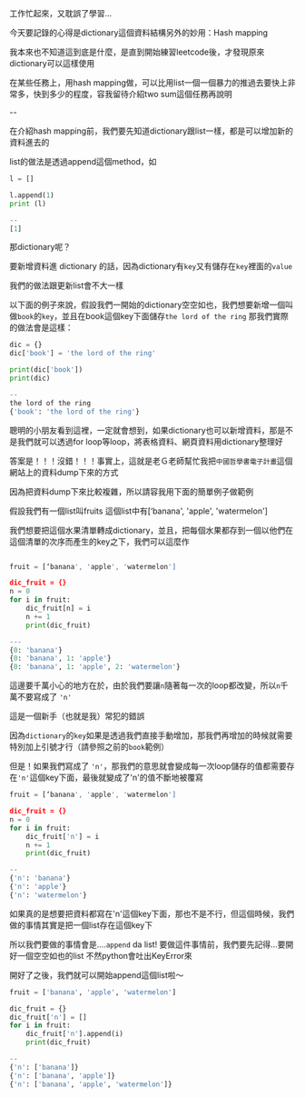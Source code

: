 工作忙起來，又耽誤了學習...

今天要記錄的心得是dictionary這個資料結構另外的妙用：Hash mapping

我本來也不知道這到底是什麼，是直到開始練習leetcode後，才發現原來dictionary可以這樣使用

在某些任務上，用hash mapping做，可以比用list一個一個暴力的推過去要快上非常多，快到多少的程度，容我留待介紹two sum這個任務再說明

--

在介紹hash mapping前，我們要先知道dictionary跟list一樣，都是可以增加新的資料進去的

list的做法是透過append這個method，如

```python
l = []

l.append(1)
print (l)

--
[1]

```

那dictionary呢？

要新增資料進 dictionary 的話，因為dictionary有`key`又有儲存在`key`裡面的`value`

我們的做法跟更新list會不大一樣

以下面的例子來說，假設我們一開始的dictionary空空如也，我們想要新增一個叫做`book`的`key`，並且在book這個key下面儲存`the lord of the ring`
那我們實際的做法會是這樣：

```python
dic = {}
dic['book'] = 'the lord of the ring'

print(dic['book'])
print(dic)

--
the lord of the ring
{'book': 'the lord of the ring'}
```

聰明的小朋友看到這裡，一定就會想到，如果dictionary也可以新增資料，那是不是我們就可以透過for loop等loop，將表格資料、網頁資料用dictionary整理好

答案是！！！沒錯！！！事實上，這就是老Ｇ老師幫忙我把`中國哲學書電子計畫`這個網站上的資料dump下來的方式

因為把資料dump下來比較複雜，所以請容我用下面的簡單例子做範例


假設我們有一個list叫fruits
這個list中有[‘banana', 'apple', 'watermelon']

我們想要把這個水果清單轉成dictionary，並且，把每個水果都存到一個以他們在這個清單的次序而產生的key之下，我們可以這麼作

```python

fruit = [‘banana', 'apple', 'watermelon']

dic_fruit = {}
n = 0
for i in fruit:
    dic_fruit[n] = i
    n += 1
    print(dic_fruit)

---
{0: 'banana'}
{0: 'banana', 1: 'apple'}
{0: 'banana', 1: 'apple', 2: 'watermelon'}

``` 

這邊要千萬小心的地方在於，由於我們要讓`n`隨著每一次的loop都改變，所以`n`千萬不要寫成了 `'n'`

這是一個新手（也就是我）常犯的錯誤

因為`dictionary`的`key`如果是透過我們直接手動增加，那我們再增加的時候就需要特別加上引號才行（請參照之前的`book`範例）

但是！如果我們寫成了 `'n'`，那我們的意思就會變成每一次loop儲存的值都需要存在`'n'`這個key下面，最後就變成了'n'的值不斷地被覆寫

```python
fruit = [‘banana', 'apple', 'watermelon']

dic_fruit = {}
n = 0
for i in fruit:
    dic_fruit['n'] = i
    n += 1
    print(dic_fruit)

--
{'n': 'banana'}
{'n': 'apple'}
{'n': 'watermelon'}

```

如果真的是想要把資料都寫在'n'這個key下面，那也不是不行，但這個時候，我們做的事情其實是把一個list存在這個key下

所以我們要做的事情會是....`append` da list!
要做這件事情前，我們要先記得...要開好一個空空如也的list
不然python會吐出KeyError來

開好了之後，我們就可以開始append這個list啦～

```python
fruit = ['banana', 'apple', 'watermelon']

dic_fruit = {}
dic_fruit['n'] = []
for i in fruit:
    dic_fruit['n'].append(i)
    print(dic_fruit)

--
{'n': ['banana']}
{'n': ['banana', 'apple']}
{'n': ['banana', 'apple', 'watermelon']}
